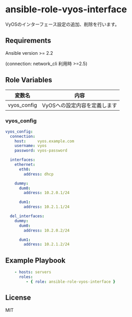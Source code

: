 ansible-role-vyos-interface
=========
VyOSのインターフェース設定の追加、削除を行います。

Requirements
------------

Ansible version >= 2.2

(connection: network_cli 利用時 >=2.5)

Role Variables
--------------

|変数名     |内容                        |
|-----------|----------------------------|
|vyos_config|VyOSへの設定内容を定義します|

### vyos_config
```yml
vyos_config:
  connection:
    host:     vyos.example.com
    username: vyos
    password: vyos-password

  interfaces:
    ethernet:
      eth0:
        address: dhcp

    dummy:
      dum0:
        address: 10.2.0.1/24

      dum1:
        address: 10.2.1.1/24

  del_interfaces:
    dummy:
      dum0:
        address: 10.2.0.2/24

      dum1:
        address: 10.2.1.2/24
```

Example Playbook
----------------
```yml
    - hosts: servers
      roles:
         - { role: ansible-role-vyos-interface }
```

License
-------
MIT